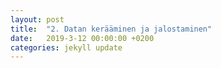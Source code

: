 ```yaml
---
layout: post
title:  "2. Datan kerääminen ja jalostaminen"
date:   2019-3-12 00:00:00 +0200
categories: jekyll update
---
```

